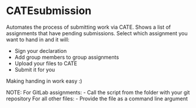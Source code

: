 CATEsubmission
==============

Automates the process of submitting work via CATE. 
Shows a list of assignments that have pending submissions.
Select which assignment you want to hand in and it will: 
  
   - Sign your declaration
   - Add group members to group assignments
   - Upload your files to CATE
   - Submit it for you
   
Making handing in work easy :) 

NOTE: 
For GitLab assignments:
	- Call the script from the folder with your git repository 
For all other files:
	- Provide the file as a command line argument